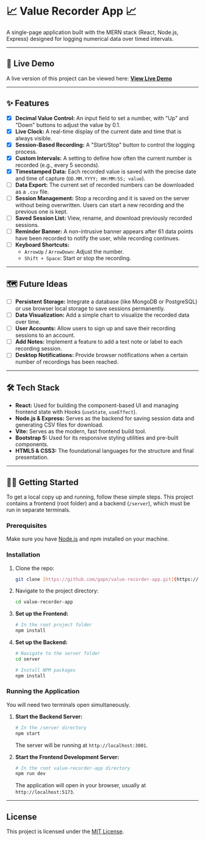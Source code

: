# 📈 Value Recorder App 📈

A single-page application built with the MERN stack (React, Node.js, Express) designed for logging numerical data over timed intervals.

---

## 🚀 Live Demo

A live version of this project can be viewed here: **[View Live Demo](link.will.go.here)**

---

## ✨ Features

* [x] **Decimal Value Control:** An input field to set a number, with "Up" and "Down" buttons to adjust the value by 0.1.
* [x] **Live Clock:** A real-time display of the current date and time that is always visible.
* [x] **Session-Based Recording:** A "Start/Stop" button to control the logging process.
* [x] **Custom Intervals:** A setting to define how often the current number is recorded (e.g., every 5 seconds).
* [x] **Timestamped Data:** Each recorded value is saved with the precise date and time of capture (`DD.MM.YYYY; HH:MM:SS; value`).
* [ ] **Data Export:** The current set of recorded numbers can be downloaded as a `.csv` file.
* [ ] **Session Management:** Stop a recording and it is saved on the server without being overwritten. Users can start a new recording and the previous one is kept.
* [ ] **Saved Session List:** View, rename, and download previously recorded sessions.
* [ ] **Reminder Banner:** A non-intrusive banner appears after 61 data points have been recorded to notify the user, while recording continues.
* [ ] **Keyboard Shortcuts:**
    * `ArrowUp` / `ArrowDown`: Adjust the number.
    * `Shift + Space`: Start or stop the recording.

---

## 🗺️ Future Ideas

* [ ] **Persistent Storage:** Integrate a database (like MongoDB or PostgreSQL) or use browser local storage to save sessions permanently.
* [ ] **Data Visualization:** Add a simple chart to visualize the recorded data over time.
* [ ] **User Accounts:** Allow users to sign up and save their recording sessions to an account.
* [ ] **Add Notes:** Implement a feature to add a text note or label to each recording session.
* [ ] **Desktop Notifications:** Provide browser notifications when a certain number of recordings has been reached.

---

## 🛠️ Tech Stack

* **React:** Used for building the component-based UI and managing frontend state with Hooks (`useState`, `useEffect`).
* **Node.js & Express:** Serves as the backend for saving session data and generating CSV files for download.
* **Vite:** Serves as the modern, fast frontend build tool.
* **Bootstrap 5:** Used for its responsive styling utilities and pre-built components.
* **HTML5 & CSS3:** The foundational languages for the structure and final presentation.

---

## 🧑‍💻 Getting Started

To get a local copy up and running, follow these simple steps. This project contains a frontend (root folder) and a backend (`/server`), which must be run in separate terminals.

### Prerequisites

Make sure you have [Node.js](https://nodejs.org/) and npm installed on your machine.

### Installation

1.  Clone the repo:
    ```bash
    git clone [https://github.com/gapn/value-recorder-app.git](https://github.com/gapn/value-recorder-app.git)
    ```
2.  Navigate to the project directory:
    ```bash
    cd value-recorder-app
    ```
3.  **Set up the Frontend:**
    ```bash
    # In the root project folder
    npm install
    ```
4.  **Set up the Backend:**
    ```bash
    # Navigate to the server folder
    cd server

    # Install NPM packages
    npm install
    ```

### Running the Application

You will need two terminals open simultaneously.

1.  **Start the Backend Server:**
    ```bash
    # In the /server directory
    npm start
    ```
    The server will be running at `http://localhost:3001`.

2.  **Start the Frontend Development Server:**
    ```bash
    # In the root value-recorder-app directory
    npm run dev
    ```
    The application will open in your browser, usually at `http://localhost:5173`.
    
---

## License

This project is licensed under the [MIT License](./LICENSE.txt).